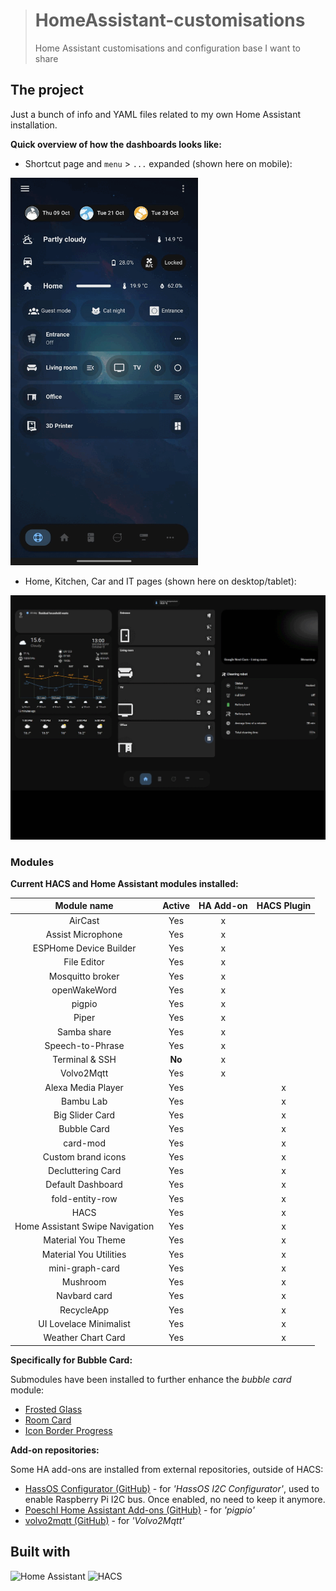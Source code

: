 > # HomeAssistant-customisations
> 
> Home Assistant customisations and configuration base I want to share

## The project

Just a bunch of info and YAML files related to my own Home Assistant installation.

**Quick overview of how the dashboards looks like:**

* Shortcut page and `menu` > `...` expanded (shown here on mobile):

<img src="doc/shortcutView.gif" width="300px">

* Home, Kitchen, Car and IT pages (shown here on desktop/tablet):

<img src="doc/homeViewDesktop.gif" width="650px">

### Modules

**Current HACS and Home Assistant modules installed:**

| Module name                     | Active | HA Add-on | HACS Plugin |
| :-----------------------------: | :----: | :-------: | :---------: |
| AirCast                         | Yes    | x         |             |
| Assist Microphone               | Yes    | x         |             |
| ESPHome Device Builder          | Yes    | x         |             |
| File Editor                     | Yes    | x         |             |
| Mosquitto broker                | Yes    | x         |             |
| openWakeWord                    | Yes    | x         |             |
| pigpio                          | Yes    | x         |             |
| Piper                           | Yes    | x         |             |
| Samba share                     | Yes    | x         |             |
| Speech-to-Phrase                | Yes    | x         |             |
| Terminal & SSH                  | **No** | x         |             |
| Volvo2Mqtt                      | Yes    | x         |             |
| Alexa Media Player              | Yes    |           | x           |
| Bambu Lab                       | Yes    |           | x           |
| Big Slider Card                 | Yes    |           | x           |
| Bubble Card                     | Yes    |           | x           |
| card-mod                        | Yes    |           | x           |
| Custom brand icons              | Yes    |           | x           |
| Decluttering Card               | Yes    |           | x           |
| Default Dashboard               | Yes    |           | x           |
| fold-entity-row                 | Yes    |           | x           |
| HACS                            | Yes    |           | x           |
| Home Assistant Swipe Navigation | Yes    |           | x           |
| Material You Theme              | Yes    |           | x           |
| Material You Utilities          | Yes    |           | x           |
| mini-graph-card                 | Yes    |           | x           |
| Mushroom                        | Yes    |           | x           |
| Navbard card                    | Yes    |           | x           |
| RecycleApp                      | Yes    |           | x           |
| UI Lovelace Minimalist          | Yes    |           | x           |
| Weather Chart Card              | Yes    |           | x           |

**Specifically for Bubble Card:**

Submodules have been installed to further enhance the _bubble card_ module:

* [Frosted Glass](https://github.com/Clooos/Bubble-Card/discussions/1672)
* [Room Card](https://github.com/Clooos/Bubble-Card/discussions/1700)
* [Icon Border Progress](https://github.com/Clooos/Bubble-Card/discussions/1525)

**Add-on repositories:**

Some HA add-ons are installed from external repositories, outside of HACS:

* [HassOS Configurator (GitHub)](https://github.com/adamoutler/HassOSConfigurator) - for _'HassOS I2C Configurator'_, used to enable Raspberry Pi I2C bus. Once enabled, no need to keep it anymore.
* [Poeschl Home Assistant Add-ons (GitHub)](https://github.com/Poeschl-HomeAssistant-Addons/repository) - for _'pigpio'_
* [volvo2mqtt (GitHub)](https://github.com/Dielee/volvo2mqtt) - for _'Volvo2Mqtt'_

## Built with

![Home Assistant](https://img.shields.io/badge/Home_Assistant-informational?style=for-the-badge&color=18bcf2&logo=homeassistant&logoColor=white)
![HACS](https://img.shields.io/badge/Home_Assistant_Community_Store-informational?style=for-the-badge&color=41BDF5&logo=homeassistantcommunitystore&logoColor=white)

